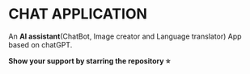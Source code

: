 # CHAT APPLICATION
An **AI assistant**(ChatBot, Image creator and Language translator) App based on chatGPT.


**Show your support by starring the repository ⭐️**
